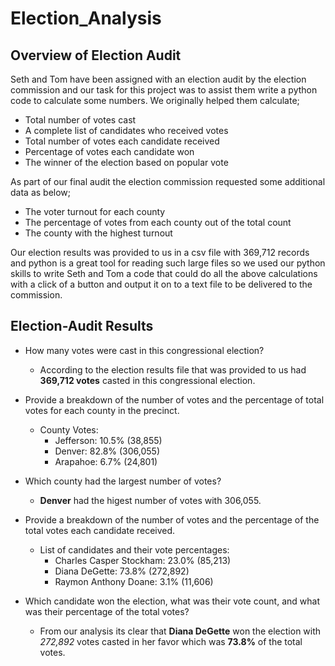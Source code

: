# Election_Analysis

## Overview of Election Audit
Seth and Tom have been assigned with an election audit by the election commission and our task for this project was to assist them write a python code to calculate some numbers. 
We originally helped them calculate;
- Total number of votes cast
- A complete list of candidates who received votes
- Total number of votes each candidate received
- Percentage of votes each candidate won
- The winner of the election based on popular vote

As part of our final audit the election commission requested some additional data as below;
- The voter turnout for each county
- The percentage of votes from each county out of the total count
- The county with the highest turnout

Our election results was provided to us in a csv file with 369,712 records and python is a great tool for reading such large files so we used our python skills to write Seth and Tom a code that could do all the above calculations with a click of a button and output it on to a text file to be delivered to the commission. 

## Election-Audit Results
- How many votes were cast in this congressional election?

  - According to the election results file that was provided to us had **369,712 votes** casted in this congressional election. 
  
- Provide a breakdown of the number of votes and the percentage of total votes for each county in the precinct.

  - County Votes:
    - Jefferson: 10.5% (38,855)
    - Denver: 82.8% (306,055)
    - Arapahoe: 6.7% (24,801)

- Which county had the largest number of votes?

  - **Denver** had the higest number of votes with 306,055.
  
- Provide a breakdown of the number of votes and the percentage of the total votes each candidate received.

  - List of candidates and their vote percentages:
    - Charles Casper Stockham: 23.0% (85,213)
    - Diana DeGette: 73.8% (272,892)
    - Raymon Anthony Doane: 3.1% (11,606)
    
- Which candidate won the election, what was their vote count, and what was their percentage of the total votes?

  - From our analysis its clear that **Diana DeGette** won the election with *272,892* votes casted in her favor which was **73.8%** of the total votes.
 
    
